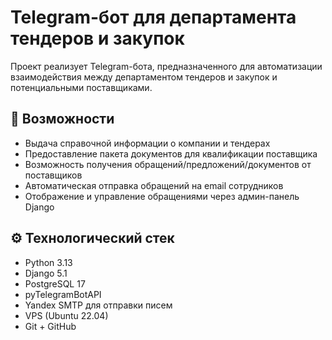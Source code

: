 # Telegram-бот для департамента тендеров и закупок
Проект реализует Telegram-бота, предназначенного для автоматизации взаимодействия между департаментом тендеров и закупок и потенциальными поставщиками.

## 📌 Возможности
- Выдача справочной информации о компании и тендерах
- Предоставление пакета документов для квалификации поставщика
- Возможность получения обращений/предложений/документов от поставщиков 
- Автоматическая отправка обращений на email сотрудников
- Отображение и управление обращениями через админ-панель Django

## ⚙️ Технологический стек
- Python 3.13
- Django 5.1
- PostgreSQL 17
- pyTelegramBotAPI
- Yandex SMTP для отправки писем
- VPS (Ubuntu 22.04)
- Git + GitHub





